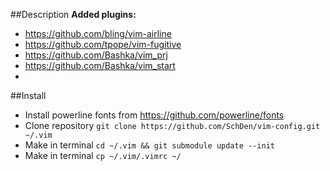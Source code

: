 ##Description
**Added plugins:**
- https://github.com/bling/vim-airline
- https://github.com/tpope/vim-fugitive
- https://github.com/Bashka/vim_prj
- https://github.com/Bashka/vim_start
- 

##Install
- Install powerline fonts from https://github.com/powerline/fonts
- Clone repository `git clone https://github.com/SchDen/vim-config.git ~/.vim`
- Make in terminal `cd ~/.vim && git submodule update --init`
- Make in terminal `cp ~/.vim/.vimrc ~/`

